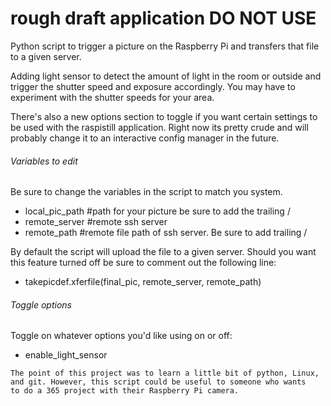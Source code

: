 # rough draft application DO NOT USE

Python script to trigger a picture on the Raspberry Pi and transfers
that file to a given server.

Adding light sensor to detect the amount of light in the room or outside
and trigger the shutter speed and exposure accordingly. You may have to
experiment with the shutter speeds for your area.

There's also a new options section to toggle if you want certain settings
to be used with the raspistill application. Right now its pretty crude and
will probably change it to an interactive config manager in the future.

###### Variables to edit
Be sure to change the variables in the script to match you system.
* local_pic_path  #path for your picture be sure to add the trailing /
* remote_server   #remote ssh server
* remote_path     #remote file path of ssh server. Be sure to add trailing /

By default the script will upload the file to a given server. Should
you want this feature turned off be sure to comment out the following
line:
* takepicdef.xferfile(final_pic, remote_server, remote_path)

###### Toggle options
Toggle on whatever options you'd like using on or off:
* enable_light_sensor

```
The point of this project was to learn a little bit of python, Linux,
and git. However, this script could be useful to someone who wants
to do a 365 project with their Raspberry Pi camera.
```
